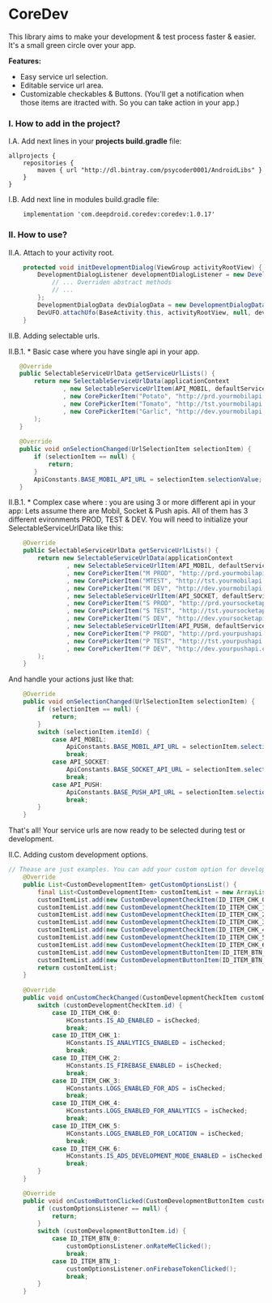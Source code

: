 # CoreDev
This library aims to make your development & test process faster & easier.
It's a small green circle over your app.

**Features:**
* Easy service url selection.
* Editable service url area.
* Customizable checkables & Buttons. (You'll get a notification when those items are itracted with. So you can take action in your app.)

### I. How to add in the project?
I.A. Add next lines in your **projects build.gradle** file:
```
allprojects {
    repositories {
        maven { url "http://dl.bintray.com/psycoder0001/AndroidLibs" }
    }
}
```

I.B. Add next line in modules build.gradle file:
```
    implementation 'com.deepdroid.coredev:coredev:1.0.17'
```

### II. How to use?
II.A. Attach to your activity root.
```java
    protected void initDevelopmentDialog(ViewGroup activityRootView) {
        DevelopmentDialogListener developmentDialogListener = new DevelopmentDialogListener() {
            // ... Overriden abstract methods
            // ...
        };
        DevelopmentDialogData devDialogData = new DevelopmentDialogData(true, true, false); // Can be null for default params
        DevUFO.attachUfo(BaseActivity.this, activityRootView, null, developmentDialogListener, devDialogData);
    }
```
II.B. Adding selectable urls.

II.B.1. * Basic case where you have single api in your app.
 ```java
    @Override
    public SelectableServiceUrlData getServiceUrlLists() {
        return new SelectableServiceUrlData(applicationContext
                , new SelectableServiceUrlItem(API_MOBIL, defaultServiceUrlIndex, "Mobil Api"
                , new CorePickerItem("Potato", "http://prd.yourmobilapi.com.tr/api/")
                , new CorePickerItem("Tomato", "http://tst.yourmobilapi.com.tr/api/")
                , new CorePickerItem("Garlic", "http://dev.yourmobilapi.com.tr/api/"))
        );
    }
    
    @Override
    public void onSelectionChanged(UrlSelectionItem selectionItem) {
        if (selectionItem == null) {
            return;
        }
        ApiConstants.BASE_MOBIL_API_URL = selectionItem.selectionValue;
    }
```

 II.B.1. * Complex case where : you are using 3 or more different api in your app:
 Lets assume there are Mobil, Socket & Push apis.
 All of them has 3 different evironments PROD, TEST & DEV.
 You will need to initialize your SelectableServiceUrlData like this:
```java
    @Override
    public SelectableServiceUrlData getServiceUrlLists() {
        return new SelectableServiceUrlData(applicationContext
                , new SelectableServiceUrlItem(API_MOBIL, defaultServiceUrlIndex, "Mobil Api"
                , new CorePickerItem("M PROD", "http://prd.yourmobilapi.com.tr/api/")
                , new CorePickerItem("MTEST", "http://tst.yourmobilapi.com.tr/api/")
                , new CorePickerItem("M DEV", "http://dev.yourmobilapi.com.tr/api/"))
                , new SelectableServiceUrlItem(API_SOCKET, defaultServiceUrlIndex, "Socket Api"
                , new CorePickerItem("S PROD", "http://prd.yoursocketapi.com.tr/api/")
                , new CorePickerItem("S TEST", "http://tst.yoursocketapi.com.tr/api/")
                , new CorePickerItem("S DEV", "http://dev.yoursocketapi.com.tr/api/"))
                , new SelectableServiceUrlItem(API_PUSH, defaultServiceUrlIndex, "Push Api"
                , new CorePickerItem("P PROD", "http://prd.yourpushapi.com.tr/api/")
                , new CorePickerItem("P TEST", "http://tst.yourpushapi.com.tr/api/")
                , new CorePickerItem("P DEV", "http://dev.yourpushapi.com.tr/api/"))
        );
    }
```
 And handle your actions just like that:
```java
    @Override
    public void onSelectionChanged(UrlSelectionItem selectionItem) {
        if (selectionItem == null) {
            return;
        }
        switch (selectionItem.itemId) {
            case API_MOBIL:
                ApiConstants.BASE_MOBIL_API_URL = selectionItem.selectionValue;
                break;
            case API_SOCKET:
                ApiConstants.BASE_SOCKET_API_URL = selectionItem.selectionValue;
                break;
            case API_PUSH:
                ApiConstants.BASE_PUSH_API_URL = selectionItem.selectionValue;
                break;
        }
    }
```
That's all! Your service urls are now ready to be selected during test or development.

II.C. Adding custom development options.
```java
// Thease are just examples. You can add your custom option for development.
    @Override
    public List<CustomDevelopmentItem> getCustomOptionsList() {
        final List<CustomDevelopmentItem> customItemList = new ArrayList<>();
        customItemList.add(new CustomDevelopmentCheckItem(ID_ITEM_CHK_0, AppConstants.IS_AD_ENABLED, "Ads Enabled"));
        customItemList.add(new CustomDevelopmentCheckItem(ID_ITEM_CHK_1, AppConstants.IS_ANALYTICS_ENABLED, "Analytics Enabled"));
        customItemList.add(new CustomDevelopmentCheckItem(ID_ITEM_CHK_2, AppConstants.IS_FIREBASE_ENABLED, "Firebase Enabled"));
        customItemList.add(new CustomDevelopmentCheckItem(ID_ITEM_CHK_3, AppConstants.LOGS_ENABLED_FOR_ADS, "Logs Enabled for Ads"));
        customItemList.add(new CustomDevelopmentCheckItem(ID_ITEM_CHK_4, AppConstants.LOGS_ENABLED_FOR_ANALYTICS, "Logs Enabled for Analytics"));
        customItemList.add(new CustomDevelopmentCheckItem(ID_ITEM_CHK_5, AppConstants.LOGS_ENABLED_FOR_LOCATION, "Logs Enabled for Location"));
        customItemList.add(new CustomDevelopmentCheckItem(ID_ITEM_CHK_6, AppConstants.IS_ADS_DEVELOPMENT_MODE_ENABLED, "Development Mode for Ads"));
        customItemList.add(new CustomDevelopmentButtonItem(ID_ITEM_BTN_0, "Show Rate Me Dialog"));
        customItemList.add(new CustomDevelopmentButtonItem(ID_ITEM_BTN_1, "Show Firebase Token"));
        return customItemList;
    }
    
    @Override
    public void onCustomCheckChanged(CustomDevelopmentCheckItem customDevelopmentCheckItem) {
        switch (customDevelopmentCheckItem.id) {
            case ID_ITEM_CHK_0:
                HConstants.IS_AD_ENABLED = isChecked;
                break;
            case ID_ITEM_CHK_1:
                HConstants.IS_ANALYTICS_ENABLED = isChecked;
                break;
            case ID_ITEM_CHK_2:
                HConstants.IS_FIREBASE_ENABLED = isChecked;
                break;
            case ID_ITEM_CHK_3:
                HConstants.LOGS_ENABLED_FOR_ADS = isChecked;
                break;
            case ID_ITEM_CHK_4:
                HConstants.LOGS_ENABLED_FOR_ANALYTICS = isChecked;
                break;
            case ID_ITEM_CHK_5:
                HConstants.LOGS_ENABLED_FOR_LOCATION = isChecked;
                break;
            case ID_ITEM_CHK_6:
                HConstants.IS_ADS_DEVELOPMENT_MODE_ENABLED = isChecked;
                break;
        }
    }

    @Override
    public void onCustomButtonClicked(CustomDevelopmentButtonItem customDevelopmentButtonItem) {
        if (customOptionsListener == null) {
            return;
        }
        switch (customDevelopmentButtonItem.id) {
            case ID_ITEM_BTN_0:
                customOptionsListener.onRateMeClicked();
                break;
            case ID_ITEM_BTN_1:
                customOptionsListener.onFirebaseTokenClicked();
                break;
        }
    }
```

